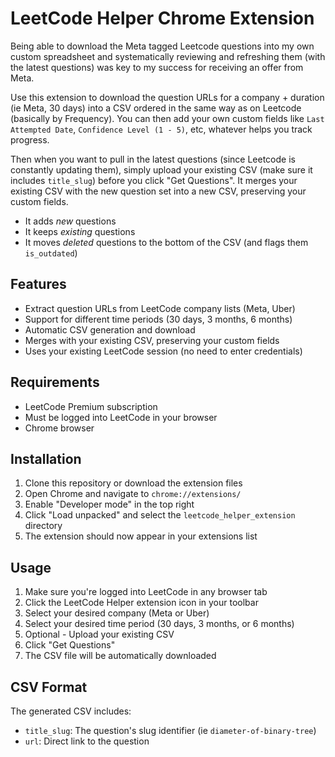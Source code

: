# LeetCode Helper Chrome Extension

Being able to download the Meta tagged Leetcode questions into my own custom spreadsheet and systematically reviewing and refreshing them (with the latest questions) was key to my success for receiving an offer from Meta.

Use this extension to download the question URLs for a company + duration (ie Meta, 30 days) into a CSV ordered in the same way as on Leetcode (basically by Frequency). You can then add your own custom fields like `Last Attempted Date`, `Confidence Level (1 - 5)`, etc, whatever helps you track progress.

Then when you want to pull in the latest questions (since Leetcode is constantly updating them), simply upload your existing CSV (make sure it includes `title_slug`) before you click "Get Questions". It merges your existing CSV with the new question set into a new CSV, preserving your custom fields.
- It adds _new_ questions
- It keeps _existing_ questions
- It moves _deleted_ questions to the bottom of the CSV (and flags them `is_outdated`)

## Features

- Extract question URLs from LeetCode company lists (Meta, Uber)
- Support for different time periods (30 days, 3 months, 6 months)
- Automatic CSV generation and download
- Merges with your existing CSV, preserving your custom fields
- Uses your existing LeetCode session (no need to enter credentials)

## Requirements

- LeetCode Premium subscription
- Must be logged into LeetCode in your browser
- Chrome browser

## Installation

1. Clone this repository or download the extension files
2. Open Chrome and navigate to `chrome://extensions/`
3. Enable "Developer mode" in the top right
4. Click "Load unpacked" and select the `leetcode_helper_extension` directory
5. The extension should now appear in your extensions list

## Usage

1. Make sure you're logged into LeetCode in any browser tab
2. Click the LeetCode Helper extension icon in your toolbar
3. Select your desired company (Meta or Uber)
4. Select your desired time period (30 days, 3 months, or 6 months)
5. Optional - Upload your existing CSV
5. Click "Get Questions"
6. The CSV file will be automatically downloaded

## CSV Format

The generated CSV includes:
- `title_slug`: The question's slug identifier (ie `diameter-of-binary-tree`)
- `url`: Direct link to the question
